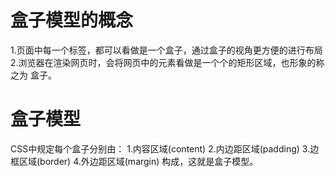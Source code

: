 # 盒子模型的概念
1.页面中每一个标签，都可以看做是一个盒子，通过盒子的视角更方便的进行布局
2.浏览器在渲染网页时，会将网页中的元素看做是一个个的矩形区域，也形象的称之为 盒子。

# 盒子模型
CSS中规定每个盒子分别由：
1.内容区域(content)
2.内边距区域(padding)
3.边框区域(border)
4.外边距区域(margin)
构成，这就是盒子模型。